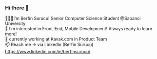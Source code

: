 ### Hi there 👋

<!--
**surucux/surucux** is a ✨ _special_ ✨ repository because its `README.md` (this file) appears on your GitHub profile.

Here are some ideas to get you started:

- 🔭 I’m currently working on ...
- 🌱 I’m currently learning ...
- 👯 I’m looking to collaborate on ...
- 🤔 I’m looking for help with ...
- 💬 Ask me about ...
- 📫 How to reach me: ...
- 😄 Pronouns: ...
- ⚡ Fun fact: ...
-->
👋👩‍💻I’m Berfin Surucu! Senior Computer Science Student @Sabanci University  <br>
👀 I’m interested in Front-End, Mobile Development! Always ready to learn more!<br>
👥 currently working at Kavak.com in Product Team <br>
📫 Reach me -> via LinkedIn (Berfin Sürücü) https://www.linkedin.com/in/berfinsurucu/
